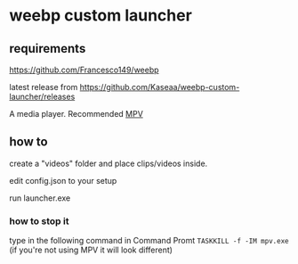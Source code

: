 # weebp custom launcher

## requirements
https://github.com/Francesco149/weebp

latest release from https://github.com/Kaseaa/weebp-custom-launcher/releases

A media player. Recommended [MPV](https://mpv.io/)

## how to
create a "videos" folder and place clips/videos inside.

edit config.json to your setup

run launcher.exe


### how to stop it
type in the following command in Command Promt `TASKKILL -f -IM mpv.exe` (if you're not using MPV it will look different)
